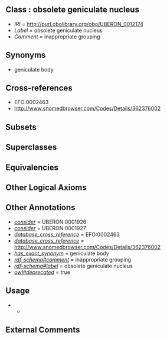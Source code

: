 
## Class : obsolete geniculate nucleus

 * *IRI* = http://purl.obolibrary.org/obo/UBERON_0012174
 * *Label* = obsolete geniculate nucleus
 * *Comment* = inappropriate grouping

## Synonyms

 * geniculate body

## Cross-references

 * EFO:0002463
 * http://www.snomedbrowser.com/Codes/Details/362376002

## Subsets


## Superclasses


## Equivalencies


## Other Logical Axioms


## Other Annotations

 * *[consider](../../er/oboInOwl#consider.md)* = UBERON:0001926
 * *[consider](../../er/oboInOwl#consider.md)* = UBERON:0001927
 * *[database_cross_reference](../../ef/oboInOwl#hasDbXref.md)* = EFO:0002463
 * *[database_cross_reference](../../ef/oboInOwl#hasDbXref.md)* = http://www.snomedbrowser.com/Codes/Details/362376002
 * *[has_exact_synonym](../../ym/oboInOwl#hasExactSynonym.md)* = geniculate body
 * *[rdf-schema#comment](../../nt/rdf-schema#comment.md)* = inappropriate grouping
 * *[rdf-schema#label](../../el/rdf-schema#label.md)* = obsolete geniculate nucleus
 * *[owl#deprecated](../../ed/owl#deprecated.md)* = true

## Usage

 * -

## External Comments

